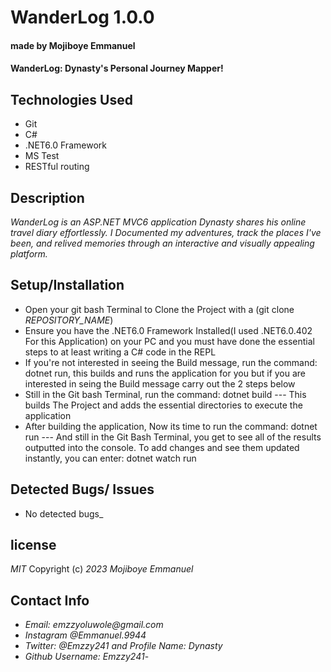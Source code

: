 # WanderLog 1.0.0
#### made by Mojiboye Emmanuel

#### WanderLog: Dynasty's Personal Journey Mapper!

## Technologies Used
* Git
* C#
* .NET6.0 Framework
* MS Test
* RESTful routing

## Description
_WanderLog is an ASP.NET MVC6 application Dynasty shares his online travel diary effortlessly. I Documented my adventures, track the places I've been, and relived memories through an interactive and visually appealing platform._

## Setup/Installation
* Open your git bash Terminal to Clone the Project with a (git clone _REPOSITORY_NAME_)
* Ensure you have the .NET6.0 Framework Installed(I used .NET6.0.402 For this Application) on your PC and you must have done the essential steps to at least writing a C# code in the REPL 
* If you're not interested in seeing the Build message, run the command: dotnet run, this builds and runs the application for you but if you are interested in seing the Build message carry out the 2 steps below
* Still in the Git bash Terminal, run the command: dotnet build --- This builds The Project and adds the essential directories to execute the application
* After building the application, Now its time to run the command: dotnet run --- And still in the Git Bash Terminal, you get to see all of the results outputted into the console. To add changes and see them updated instantly, you can enter: dotnet watch run


## Detected Bugs/ Issues
* No detected bugs_

## license 
_MIT_ 
Copyright (c) _2023_ _Mojiboye Emmanuel_

## Contact Info
* _Email: emzzyoluwole@gmail.com_
* _Instagram @Emmanuel.9944_
* _Twitter: @Emzzy241 and Profile Name: Dynasty_
* _Github Username: Emzzy241_-